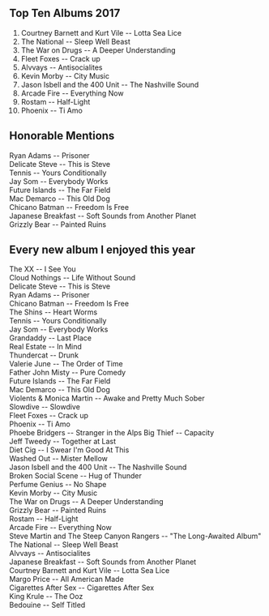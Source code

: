 ## Top Ten Albums 2017
1. Courtney Barnett and Kurt Vile -- Lotta Sea Lice
2. The National -- Sleep Well Beast
3. The War on Drugs -- A Deeper Understanding
4. Fleet Foxes -- Crack up
5. Alvvays -- Antisocialites
6. Kevin Morby -- City Music
7. Jason Isbell and the 400 Unit -- The Nashville Sound
8. Arcade Fire -- Everything Now
9. Rostam -- Half-Light
10. Phoenix -- Ti Amo


## Honorable Mentions
Ryan Adams -- Prisoner  
Delicate Steve -- This is Steve  
Tennis -- Yours Conditionally  
Jay Som -- Everybody Works  
Future Islands -- The Far Field  
Mac Demarco -- This Old Dog  
Chicano Batman -- Freedom Is Free  
Japanese Breakfast -- Soft Sounds from Another Planet  
Grizzly Bear -- Painted Ruins  


## Every new album I enjoyed this year
The XX -- I See You  
Cloud Nothings -- Life Without Sound  
Delicate Steve -- This is Steve  
Ryan Adams -- Prisoner  
Chicano Batman -- Freedom Is Free  
The Shins -- Heart Worms  
Tennis -- Yours Conditionally  
Jay Som -- Everybody Works  
Grandaddy -- Last Place  
Real Estate -- In Mind  
Thundercat -- Drunk  
Valerie June -- The Order of Time  
Father John Misty -- Pure Comedy  
Future Islands -- The Far Field  
Mac Demarco -- This Old Dog  
Violents & Monica Martin -- Awake and Pretty Much Sober  
Slowdive -- Slowdive  
Fleet Foxes -- Crack up  
Phoenix -- Ti Amo  
Phoebe Bridgers -- Stranger in the Alps
Big Thief -- Capacity  
Jeff Tweedy -- Together at Last  
Diet Cig -- I Swear I'm Good At This  
Washed Out -- Mister Mellow  
Jason Isbell and the 400 Unit -- The Nashville Sound  
Broken Social Scene -- Hug of Thunder  
Perfume Genius -- No Shape  
Kevin Morby -- City Music  
The War on Drugs -- A Deeper Understanding  
Grizzly Bear -- Painted Ruins  
Rostam -- Half-Light  
Arcade Fire -- Everything Now  
Steve Martin and The Steep Canyon Rangers -- "The Long-Awaited Album"  
The National -- Sleep Well Beast  
Alvvays -- Antisocialites  
Japanese Breakfast -- Soft Sounds from Another Planet  
Courtney Barnett and Kurt Vile -- Lotta Sea Lice  
Margo Price -- All American Made  
Cigarettes After Sex -- Cigarettes After Sex  
King Krule -- The Ooz  
Bedouine -- Self Titled  

